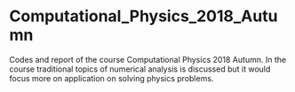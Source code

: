 # Computational_Physics_2018_Autumn
Codes and report of the course Computational Physics 2018 Autumn. In the course traditional topics of numerical analysis is discussed but it would focus more on application on solving physics problems.
